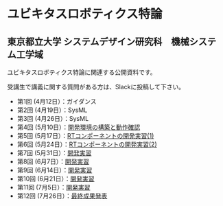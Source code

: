 # ユビキタスロボティクス特論
## 東京都立大学 システムデザイン研究科　機械システム工学域

ユビキタスロボティクス特論に関連する公開資料です。

受講生で講義に関する質問がある方は、Slackに投稿して下さい。

- 第1回 (4月12日）：ガイダンス
- 第2回 (4月19日）：SysML
- 第3回 (4月26日）：SysML
- 第4回 (5月10日）：[開発環境の構築と動作確認](230510)
- 第5回 (5月17日）：[RTコンポーネントの開発実習(1)](230517)
- 第6回 (5月24日）：[RTコンポーネントの開発実習(2)](230524)
- 第7回 (5月31日）：[開発実習](230531)
- 第8回 (6月7日）：[開発実習](230607)
- 第9回 (6月14日）：[開発実習](230614)
- 第10回 (6月21日）：[開発実習](230621)
- 第11回 (7月5日）：[開発実習](230705)
- 第12回 (7月26日）：[最終成果発表](230726)

